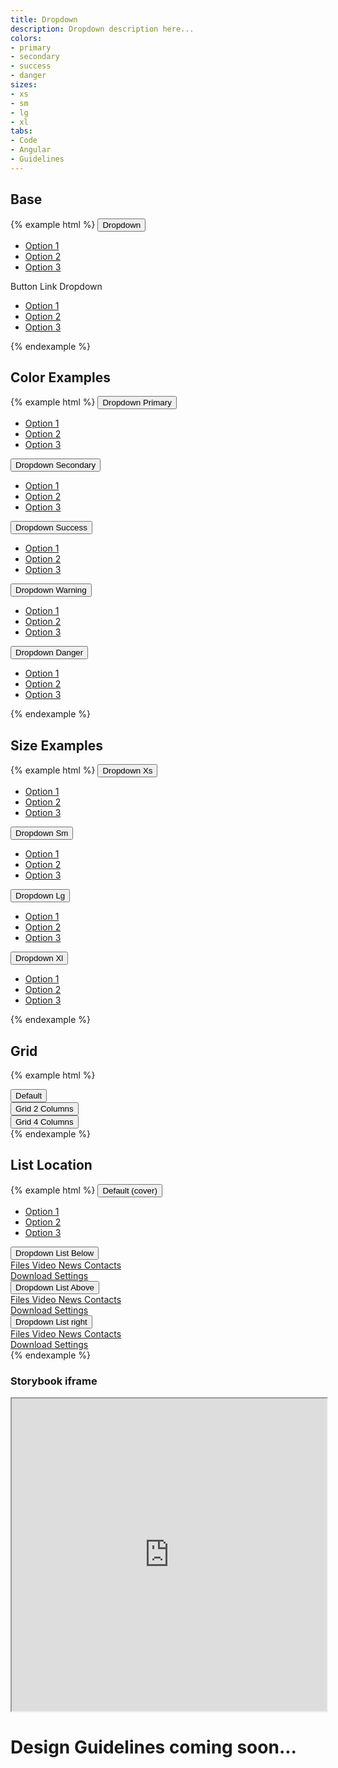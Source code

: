 ```yaml
---
title: Dropdown
description: Dropdown description here...
colors:
- primary
- secondary
- success
- danger
sizes:
- xs
- sm
- lg
- xl
tabs:
- Code
- Angular
- Guidelines
---
```


<!-- Start Cupcake Code Tab -->
<div id="code" class="docs-tabs-content" markdown="1">

## Base

{% example html %}
<span class="c-dropdown">
<button class="c-btn c-btn-primary">
    Dropdown <i class="fa fa-angle-down" aria-hidden="true"></i>
</button>
<ul class="c-dropdown-list">
    <li><a href="" class="c-a">Option 1</a></li>
    <li><a href="" class="c-a">Option 2</a></li>
    <li class="c-dropdown-divider">
    <a href="" class="c-a">Option 3</a>
    </li>
</ul>
</span>
<span class="c-dropdown">
<span class="c-btn-link">
    Button Link Dropdown<i class="fa fa-angle-down" aria-hidden="true"></i>
</span>
<ul class="c-dropdown-list c-dropdown-list-below">
    <li><a href="" class="c-a">Option 1</a></li>
    <li><a href="" class="c-a">Option 2</a></li>
    <li class="c-dropdown-divider">
    <a href="" class="c-a">Option 3</a>
    </li>
</ul>
</span>
{% endexample %}

## Color Examples

{% example html %}
<span class="c-dropdown">
<button class="c-btn c-btn-primary">
    Dropdown Primary <i class="fa fa-angle-down" aria-hidden="true"></i>
</button>
<ul class="c-dropdown-list c-dropdown-list-below">
    <li><a href="" class="c-a">Option 1</a></li>
    <li><a href="" class="c-a">Option 2</a></li>
    <li class="c-dropdown-divider">
    <a href="" class="c-a">Option 3</a>
    </li>
</ul>
</span>

<span class="c-dropdown">
<button class="c-btn c-btn-secondary">
    Dropdown Secondary <i class="fa fa-angle-down" aria-hidden="true"></i>
</button>
<ul class="c-dropdown-list c-dropdown-list-below">
    <li><a href="" class="c-a">Option 1</a></li>
    <li><a href="" class="c-a">Option 2</a></li>
    <li class="c-dropdown-divider">
    <a href="" class="c-a">Option 3</a>
    </li>
</ul>
</span>

<span class="c-dropdown">
<button class="c-btn c-btn-success">
    Dropdown Success <i class="fa fa-angle-down" aria-hidden="true"></i>
</button>
<ul class="c-dropdown-list c-dropdown-list-below">
    <li><a href="" class="c-a">Option 1</a></li>
    <li><a href="" class="c-a">Option 2</a></li>
    <li class="c-dropdown-divider">
    <a href="" class="c-a">Option 3</a>
    </li>
</ul>
</span>

<span class="c-dropdown">
<button class="c-btn c-btn-warning">
    Dropdown Warning <i class="fa fa-angle-down" aria-hidden="true"></i>
</button>
<ul class="c-dropdown-list c-dropdown-list-below">
    <li><a href="" class="c-a">Option 1</a></li>
    <li><a href="" class="c-a">Option 2</a></li>
    <li class="c-dropdown-divider">
    <a href="" class="c-a">Option 3</a>
    </li>
</ul>
</span>

<span class="c-dropdown">
<button class="c-btn c-btn-danger">
    Dropdown Danger <i class="fa fa-angle-down" aria-hidden="true"></i>
</button>
<ul class="c-dropdown-list c-dropdown-list-below">
    <li><a href="" class="c-a">Option 1</a></li>
    <li><a href="" class="c-a">Option 2</a></li>
    <li class="c-dropdown-divider">
    <a href="" class="c-a">Option 3</a>
    </li>
</ul>
</span>
{% endexample %}

## Size Examples

{% example html %}
<span class="c-dropdown">
<button class="c-btn c-btn-primary c-btn-xs">
    Dropdown Xs <i class="fa fa-angle-down" aria-hidden="true"></i>
</button>
<ul class="c-dropdown-list c-dropdown-list-below">
    <li><a href="" class="c-a">Option 1</a></li>
    <li><a href="" class="c-a">Option 2</a></li>
    <li class="c-dropdown-divider">
    <a href="" class="c-a">Option 3</a>
    </li>
</ul>
</span>

<span class="c-dropdown">
<button class="c-btn c-btn-primary c-btn-sm">
    Dropdown Sm <i class="fa fa-angle-down" aria-hidden="true"></i>
</button>
<ul class="c-dropdown-list c-dropdown-list-below">
    <li><a href="" class="c-a">Option 1</a></li>
    <li><a href="" class="c-a">Option 2</a></li>
    <li class="c-dropdown-divider">
    <a href="" class="c-a">Option 3</a>
    </li>
</ul>
</span>

<span class="c-dropdown">
<button class="c-btn c-btn-primary c-btn-lg">
    Dropdown Lg <i class="fa fa-angle-down" aria-hidden="true"></i>
</button>
<ul class="c-dropdown-list c-dropdown-list-below">
    <li><a href="" class="c-a">Option 1</a></li>
    <li><a href="" class="c-a">Option 2</a></li>
    <li class="c-dropdown-divider">
    <a href="" class="c-a">Option 3</a>
    </li>
</ul>
</span>

<span class="c-dropdown">
<button class="c-btn c-btn-primary c-btn-xl">
    Dropdown Xl <i class="fa fa-angle-down" aria-hidden="true"></i>
</button>
<ul class="c-dropdown-list c-dropdown-list-below">
    <li><a href="" class="c-a">Option 1</a></li>
    <li><a href="" class="c-a">Option 2</a></li>
    <li class="c-dropdown-divider">
    <a href="" class="c-a">Option 3</a>
    </li>
</ul>
</span>
{% endexample %}

## Grid

{% example html %}
<div class="c-dropdown">
    <button class="c-btn c-btn-secondary">
       Default
        <i class="fa fa-angle-down" aria-hidden="true"></i>
    </button>
    <div class="c-dropdown-grid" style="display: none; width: 275px;">
        <a class="c-dropdown-item" href="">
            <span class="c-p-xs fa-2x fas fa-camera"></span>
            Camera
        </a>
        <a class="c-dropdown-item" href="">
            <span class="c-p-xs fa-2x fas fa-image"></span>
            Gallery
        </a>
        <a class="c-dropdown-item" href="">
            <span class="c-p-xs fa-2x fas fa-file"></span>
            Files
        </a>
        <a class="c-dropdown-item" href="">
            <span class="c-p-xs fa-2x fas fa-play"></span>
            Video
        </a>
        <a class="c-dropdown-item" href="">
            <span class="c-p-xs fa-2x fas fa-newspaper"></span>
            News
        </a>
        <a class="c-dropdown-item" href="">
            <span class="c-p-xs fa-2x fas fa-book"></span>
            Contacts
        </a>
        <a class="c-dropdown-item" href="">
            <span class="c-p-xs fa-2x fas fa-download"></span>
            Download
        </a>
        <a class="c-dropdown-item" href="">
            <span class="c-p-xs fa-2x fas fa-cog"></span>
            Settings
        </a>
    </div>
</div>

<div class="c-dropdown">
    <button class="c-btn c-btn-secondary">
        Grid 2 Columns
        <i class="fa fa-angle-down" aria-hidden="true"></i>
    </button>
    <div class="c-dropdown-grid c-dropdown-grid-col-2" style="display: none;">
        <a class="c-dropdown-item" href="">
            <span class="c-p-xs fa-2x fas fa-camera"></span>
            Camera
        </a>
        <a class="c-dropdown-item" href="">
            <span class="c-p-xs fa-2x fas fa-image"></span>
            Gallery
        </a>
        <a class="c-dropdown-item" href="">
            <span class="c-p-xs fa-2x fas fa-file"></span>
            Files
        </a>
        <a class="c-dropdown-item" href="">
            <span class="c-p-xs fa-2x fas fa-play"></span>
            Video
        </a>
        <a class="c-dropdown-item" href="">
            <span class="c-p-xs fa-2x fas fa-newspaper"></span>
            News
        </a>
        <a class="c-dropdown-item" href="">
            <span class="c-p-xs fa-2x fas fa-book"></span>
            Contacts
        </a>
        <a class="c-dropdown-item" href="">
            <span class="c-p-xs fa-2x fas fa-download"></span>
            Download
        </a>
        <a class="c-dropdown-item" href="">
            <span class="c-p-xs fa-2x fas fa-cog"></span>
            Settings
        </a>
    </div>
</div>

<div class="c-dropdown">
    <button class="c-btn c-btn-secondary">
        Grid 4 Columns
        <i class="fa fa-angle-down" aria-hidden="true"></i>
    </button>
    <div class="c-dropdown-grid c-dropdown-grid-col-4" style="display: none;">
        <a class="c-dropdown-item" href="">
            <span class="c-p-xs fa-2x fas fa-camera"></span>
            Camera
        </a>
        <a class="c-dropdown-item" href="">
            <span class="c-p-xs fa-2x fas fa-image"></span>
            Gallery
        </a>
        <a class="c-dropdown-item" href="">
            <span class="c-p-xs fa-2x fas fa-file"></span>
            Files
        </a>
        <a class="c-dropdown-item" href="">
            <span class="c-p-xs fa-2x fas fa-play"></span>
            Video
        </a>
        <a class="c-dropdown-item" href="">
            <span class="c-p-xs fa-2x fas fa-newspaper"></span>
            News
        </a>
        <a class="c-dropdown-item" href="">
            <span class="c-p-xs fa-2x fas fa-book"></span>
            Contacts
        </a>
        <a class="c-dropdown-item" href="">
            <span class="c-p-xs fa-2x fas fa-download"></span>
            Download
        </a>
        <a class="c-dropdown-item" href="">
            <span class="c-p-xs fa-2x fas fa-cog"></span>
            Settings
        </a>
    </div>
</div>
{% endexample %}

## List Location

{% example html %}
<span class="c-dropdown">
<button class="c-btn c-btn-primary">
    Default (cover) <i class="fa fa-angle-down" aria-hidden="true"></i>
</button>
<ul class="c-dropdown-list">
    <li><a href="" class="c-a">Option 1</a></li>
    <li><a href="" class="c-a">Option 2</a></li>
    <li class="c-dropdown-divider">
    <a href="" class="c-a">Option 3</a>
    </li>
</ul>
</span>
<span class="c-dropdown">
<button class="c-btn c-btn-primary">
    Dropdown List Below <i class="fas fa-angle-down" aria-hidden="true"></i>
</button>
<div class="c-dropdown-list c-dropdown-list-below">
    <a class="c-dropdown-item" href="">
        <span class="c-m-right-sm fas fa-folder"></span>
        Files
    </a>
    <a class="c-dropdown-item" href="">
        <span class="c-m-right-sm fas fa-play"></span>
        Video
    </a>
    <a class="c-dropdown-item" href="">
        <span class="c-m-right-sm fas fa-newspaper"></span>
        News
    </a>
    <a class="c-dropdown-item" href="">
        <span class="c-m-right-sm fas fa-book"></span>
        Contacts
    </a>
    <div class="c-dropdown-divider"></div>
    <a class="c-dropdown-item" href="">
        <span class="c-m-right-sm fas fa-download"></span>
        Download
    </a>
    <a class="c-dropdown-item" href="">
        <span class="c-m-right-sm fas fa-cog"></span>
        Settings
    </a>
</div>
</span>

<span class="c-dropdown">
<button class="c-btn c-btn-primary">
    Dropdown List Above <i class="fa fa-angle-down" aria-hidden="true"></i>
</button>
<div class="c-dropdown-list c-dropdown-list-above">
    <a class="c-dropdown-item" href="">
        <span class="c-m-right-sm fas fa-folder"></span>
        Files
    </a>
    <a class="c-dropdown-item" href="">
        <span class="c-m-right-sm fas fa-play"></span>
        Video
    </a>
    <a class="c-dropdown-item" href="">
        <span class="c-m-right-sm fas fa-newspaper"></span>
        News
    </a>
    <a class="c-dropdown-item" href="">
        <span class="c-m-right-sm fas fa-book"></span>
        Contacts
    </a>
    <div class="c-dropdown-divider"></div>
    <a class="c-dropdown-item" href="">
        <span class="c-m-right-sm fas fa-download"></span>
        Download
    </a>
    <a class="c-dropdown-item" href="">
        <span class="c-m-right-sm fas fa-cog"></span>
        Settings
    </a>
</div>
</span>

<span class="c-dropdown">
<button class="c-btn c-btn-primary">
    Dropdown List right <i class="fa fa-angle-down" aria-hidden="true"></i>
</button>
<div class="c-dropdown-list c-dropdown-list-below c-dropdown-list-right">
    <a class="c-dropdown-item" href="">
        <span class="c-m-right-sm fas fa-folder"></span>
        Files
    </a>
    <a class="c-dropdown-item" href="">
        <span class="c-m-right-sm fas fa-play"></span>
        Video
    </a>
    <a class="c-dropdown-item" href="">
        <span class="c-m-right-sm fas fa-newspaper"></span>
        News
    </a>
    <a class="c-dropdown-item" href="">
        <span class="c-m-right-sm fas fa-book"></span>
        Contacts
    </a>
    <div class="c-dropdown-divider"></div>
    <a class="c-dropdown-item" href="">
        <span class="c-m-right-sm fas fa-download"></span>
        Download
    </a>
    <a class="c-dropdown-item" href="">
        <span class="c-m-right-sm fas fa-cog"></span>
        Settings
    </a>
</div>
</span>
{% endexample %}


</div>
<!-- End Cupcake Code Tab -->

<!-- Start Angular Code Tab -->
<div id="angular" class="docs-tabs-content" markdown="1">

### Storybook iframe
<iframe title="storybook" width="100%" height="500px" src="https://pages.code.ipreo.com/josh-easter/storybook-demo/?path=/story/basic-elements--avatar&full=0&addons=1&stories=0&panelRight=0&addonPanel=storybooks%2Fstorybook-addon-knobs&nav=0"></iframe>

</div>
<!-- End Angular Code Tab -->


<!-- Start Design Tab -->
<div id="guidelines" class="docs-tabs-content" markdown="1">

# Design Guidelines coming soon...


</div>
<!-- End Design Tab -->




